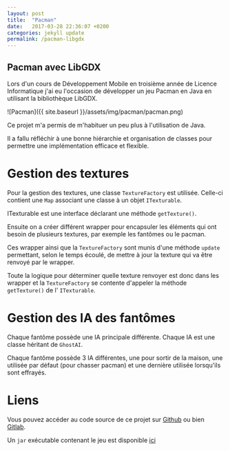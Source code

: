 ```yaml
---
layout: post
title:  "Pacman"
date:   2017-03-28 22:36:07 +0200
categories: jekyll update
permalink: /pacman-libgdx
---
```


Pacman avec LibGDX
------------------

Lors d'un cours de Développement Mobile en troisième année de Licence
Informatique j'ai eu l'occasion de développer un jeu Pacman en Java en
utilisant la bibliothèque LibGDX.

![Pacman]({{ site.baseurl }}/assets/img/pacman/pacman.png)

Ce projet m'a permis de m'habituer un peu plus à l'utilisation de Java.

Il a fallu réfléchir à une bonne hiérarchie et organisation de classes
pour permettre une implémentation efficace et flexible.

Gestion des textures
====================

Pour la gestion des textures, une classe `TextureFactory` est utilisée.
Celle-ci contient une `Map` associant une classe à un objet 
`ITexturable`.

ITexturable est une interface déclarant une méthode `getTexture()`.

Ensuite on a créer différent wrapper pour encapsuler les éléments qui
ont besoin de plusieurs textures, par exemple les fantômes ou le pacman.

Ces wrapper ainsi que la `TextureFactory` sont munis d'une méthode
`update` permettant, selon le temps écoulé, de mettre à jour la texture
qui va être renvoyé par le wrapper.

Toute la logique pour déterminer quelle texture renvoyer est donc dans
les wrapper et la `TextureFactory` se contente d'appeler la méthode
`getTexture()` de l' `ITexturable`.

Gestion des IA des fantômes
===========================

Chaque fantôme possède une IA principale différente. Chaque IA est une
classe héritant de `GhostAI`.

Chaque fantôme possède 3 IA différentes, une pour sortir de la maison,
une utilisée par défaut (pour chasser pacman) et une dernière utilisée
lorsqu'ils sont effrayés.

Liens
=====

Vous pouvez accéder au code source de ce projet sur
[Github](https://github.com/Yutsa/Pacman-libgdx) ou bien
[Gitlab](https://gitlab.com/Yutsa/pacman).

Un `jar` exécutable contenant le jeu est disponible
[ici](
https://mega.nz/#!W8oRES6a!De3bKbgupTIvSLUSLWVSnMikILIPtchJv8yo5pbkvyo
)